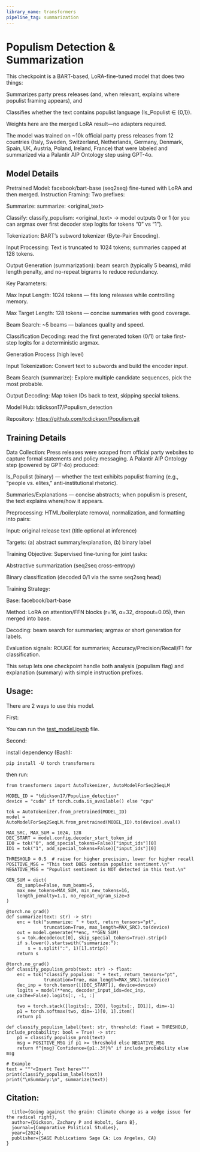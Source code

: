 ```yaml
---
library_name: transformers
pipeline_tag: summarization
---
```

# Populism Detection & Summarization

This checkpoint is a BART-based, LoRA-fine-tuned model that does two things:

Summarizes party press releases (and, when relevant, explains where populist framing appears), and

Classifies whether the text contains populist language (Is_Populist ∈ {0,1}).

Weights here are the merged LoRA result—no adapters required.

The model was trained on ~10k official party press releases from 12 countries (Italy, Sweden, Switzerland, Netherlands, Germany, Denmark, Spain, UK, Austria, Poland, Ireland, France) that were labeled and summarized via a Palantir AIP Ontology step using GPT-4o.

## Model Details

Pretrained Model: facebook/bart-base (seq2seq) fine-tuned with LoRA and then merged.
Instruction Framing: Two prefixes:

Summarize: summarize: <original_text>

Classify: classify_populism: <original_text> → model outputs 0 or 1 (or you can argmax over first decoder step logits for tokens “0” vs “1”).

Tokenization: BART’s subword tokenizer (Byte-Pair Encoding).

Input Processing: Text is truncated to 1024 tokens; summaries capped at 128 tokens.

Output Generation (summarization): beam search (typically 5 beams), mild length penalty, and no-repeat bigrams to reduce redundancy.

Key Parameters:

Max Input Length: 1024 tokens — fits long releases while controlling memory.

Max Target Length: 128 tokens — concise summaries with good coverage.

Beam Search: ~5 beams — balances quality and speed.

Classification Decoding: read the first generated token (0/1) or take first-step logits for a deterministic argmax.

Generation Process (high level)

Input Tokenization: Convert text to subwords and build the encoder input.

Beam Search (summarize): Explore multiple candidate sequences, pick the most probable.

Output Decoding: Map token IDs back to text, skipping special tokens.

Model Hub: tdickson17/Populism_detection

Repository: https://github.com/tcdickson/Populism.git

## Training Details

Data Collection:
Press releases were scraped from official party websites to capture formal statements and policy messaging. A Palantir AIP Ontology step (powered by GPT-4o) produced:

Is_Populist (binary) — whether the text exhibits populist framing (e.g., “people vs. elites,” anti-institutional rhetoric).

Summaries/Explanations — concise abstracts; when populism is present, the text explains where/how it appears.

Preprocessing:
HTML/boilerplate removal, normalization, and formatting into pairs:

Input: original release text (title optional at inference)

Targets: (a) abstract summary/explanation, (b) binary label

Training Objective:
Supervised fine-tuning for joint tasks:

Abstractive summarization (seq2seq cross-entropy)

Binary classification (decoded 0/1 via the same seq2seq head)

Training Strategy:

Base: facebook/bart-base

Method: LoRA on attention/FFN blocks (r=16, α=32, dropout=0.05), then merged into base.

Decoding: beam search for summaries; argmax or short generation for labels.

Evaluation signals: ROUGE for summaries; Accuracy/Precision/Recall/F1 for classification.

This setup lets one checkpoint handle both analysis (populism flag) and explanation (summary) with simple instruction prefixes.

## Usage:

There are 2 ways to use this model. 

First:

You can run the [test_model.ipynb](test_model.ipynb) file.

Second:

install dependency (Bash): 

```pip install -U torch transformers```

then run:

```import torch
from transformers import AutoTokenizer, AutoModelForSeq2SeqLM

MODEL_ID = "tdickson17/Populism_detection"
device = "cuda" if torch.cuda.is_available() else "cpu"

tok = AutoTokenizer.from_pretrained(MODEL_ID)
model = AutoModelForSeq2SeqLM.from_pretrained(MODEL_ID).to(device).eval()

MAX_SRC, MAX_SUM = 1024, 128
DEC_START = model.config.decoder_start_token_id
ID0 = tok("0", add_special_tokens=False)["input_ids"][0]
ID1 = tok("1", add_special_tokens=False)["input_ids"][0]

THRESHOLD = 0.5  # raise for higher precision, lower for higher recall
POSITIVE_MSG = "This text DOES contain populist sentiment.\n"
NEGATIVE_MSG = "Populist sentiment is NOT detected in this text.\n"

GEN_SUM = dict(
    do_sample=False, num_beams=5,
    max_new_tokens=MAX_SUM, min_new_tokens=16,
    length_penalty=1.1, no_repeat_ngram_size=3
)

@torch.no_grad()
def summarize(text: str) -> str:
    enc = tok("summarize: " + text, return_tensors="pt",
              truncation=True, max_length=MAX_SRC).to(device)
    out = model.generate(**enc, **GEN_SUM)
    s = tok.decode(out[0], skip_special_tokens=True).strip()
    if s.lower().startswith("summarize:"):
        s = s.split(":", 1)[1].strip()
    return s

@torch.no_grad()
def classify_populism_prob(text: str) -> float:
    enc = tok("classify_populism: " + text, return_tensors="pt",
              truncation=True, max_length=MAX_SRC).to(device)
    dec_inp = torch.tensor([[DEC_START]], device=device)
    logits = model(**enc, decoder_input_ids=dec_inp, use_cache=False).logits[:, -1, :]

    two = torch.stack([logits[:, ID0], logits[:, ID1]], dim=-1)
    p1 = torch.softmax(two, dim=-1)[0, 1].item()
    return p1

def classify_populism_label(text: str, threshold: float = THRESHOLD, include_probability: bool = True) -> str:
    p1 = classify_populism_prob(text)
    msg = POSITIVE_MSG if p1 >= threshold else NEGATIVE_MSG
    return f"{msg} Confidence={p1:.3f}%" if include_probability else msg

# Example
text = """<Insert Text here>"""
print(classify_populism_label(text))
print("\nSummary:\n", summarize(text))
```



## Citation:

```@article{dickson2024going,
  title={Going against the grain: Climate change as a wedge issue for the radical right},
  author={Dickson, Zachary P and Hobolt, Sara B},
  journal={Comparative Political Studies},
  year={2024},
  publisher={SAGE Publications Sage CA: Los Angeles, CA}
}
```
